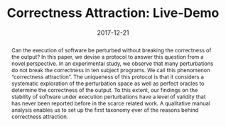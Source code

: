 ---
title: "Correctness Attraction: Live-Demo"
date: 2017-12-21
authors: "Benjamin Danglot, Philippe Preux, Benoit Baudry and Martin Monperrus"
tags: ["Perturbation analysis", "Software correctness", "Empirical study"]
description: "Correctness attraction is the phenomenon that a system is able to recover from changes injected into its state, which is called perturbations, and yet produce a correct output. Here, you can apply our protocol to an implementation of a quicksort algorithm. For every integer (literals and expressions), a perturbation consists to add 1 with a given probability. In the other hand, it does the same for boolean literals and expressions by negating them."
draft: false
abstract: "Can the execution of software be perturbed without breaking the correctness of the output? In this paper, we devise a protocol to answer this question from a novel perspective. In an experimental study, we observe that many perturbations do not break the correctness in ten subject programs. We call this phenomenon “correctness attraction”. The uniqueness of this protocol is that it considers a systematic exploration of the perturbation space as well as perfect oracles to determine the correctness of the output. To this extent, our findings on the stability of software under execution perturbations have a level of validity that has never been reported before in the scarce related work. A qualitative manual analysis enables us to set up the first taxonomy ever of the reasons behind correctness attraction."
venue: "Empirical Software Engineering 23, 2086–2119 (2018). https://doi.org/10.1007/s10664-017-9571-8"
link: "https://danglotb.github.io/resources/correctness-attraction/live-demo.html"
---